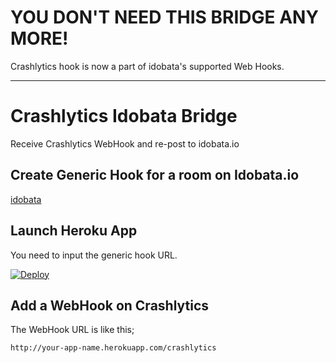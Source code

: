 # YOU DON'T NEED THIS BRIDGE ANY MORE!

Crashlytics hook is now a part of idobata's supported Web Hooks.

---

# Crashlytics Idobata Bridge

Receive Crashlytics WebHook and re-post to idobata.io

## Create Generic Hook for a room on Idobata.io

[idobata](https://idobata.io/)

## Launch Heroku App

You need to input the generic hook URL.

[![Deploy](https://www.herokucdn.com/deploy/button.png)](https://heroku.com/deploy)

## Add a WebHook on Crashlytics

The WebHook URL is like this;

```
http://your-app-name.herokuapp.com/crashlytics
```
